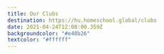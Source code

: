 ```yaml
---
title: Our Clubs
destination: https://hu.homeschool.global/clubs
date: 2021-04-24T12:08:00.359Z
backgroundcolor: "#e48b26"
textcolor: "#ffffff"
---
```

